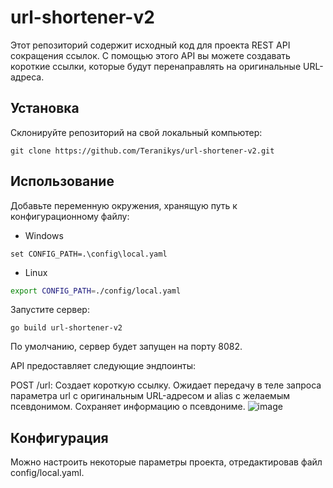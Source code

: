 # url-shortener-v2

Этот репозиторий содержит исходный код для проекта REST API сокращения ссылок. С помощью этого API вы можете создавать короткие ссылки, которые будут перенаправлять на оригинальные URL-адреса.

## Установка
Склонируйте репозиторий на свой локальный компьютер:
```shell
git clone https://github.com/Teranikys/url-shortener-v2.git
```

## Использование
Добавьте переменную окружения, хранящую путь к конфигурационному файлу:
- Windows
```shell
set CONFIG_PATH=.\config\local.yaml
```
- Linux
```bash
export CONFIG_PATH=./config/local.yaml
```
Запустите сервер:
```shell
go build url-shortener-v2
```

По умолчанию, сервер будет запущен на порту 8082.

API предоставляет следующие эндпоинты:

POST /url: Создает короткую ссылку. Ожидает передачу в теле запроса параметра url с оригинальным URL-адресом и alias с желаемым псевдонимом. Сохраняет информацию о псевдониме.
![image](https://github.com/Teranikys/url-shortener-v2/assets/97176914/05144852-8eee-4a37-a113-6764511122b6)

## Конфигурация
Можно настроить некоторые параметры проекта, отредактировав файл config/local.yaml.
